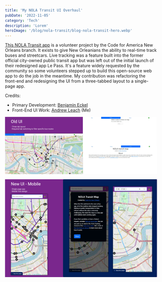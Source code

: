 ```yaml
---
title: 'My NOLA Transit UI Overhaul'
pubDate: '2022-11-05'
category: 'Tech'
description: 'Lorem'
heroImage: '/blog/nola-transit/blog-nola-transit-hero.webp'
---
```


[This NOLA Transit app](https://nolatransit.fly.dev/) is a volunteer project by the Code for America New Orleans branch. It exists to give New Orleanians the ability to real-time track buses and streetcars. Live tracking was a feature built into the former official city-owned public transit app but was left out of the initial launch of their redesigned app Le Pass. It's a feature widely requested by the community so some volunteers stepped up to build this open-source web app to do the job in the meantime. My contribution was refactoring the front-end and redesigning the UI from a three-tabbed layout to a single-page app.

Credits:
- Primary Development: [Benjamin Eckel](https://github.com/bhelx)
- Front-End UI Work: [Andrew Leach](https://github.com/AndrewLeach94) (Me)

![The original three tabbed UI](./../../../public/blog/nola-transit/blog-nola-transit-old-ui.webp)

![New single page UI designed mobile-first](./../../../public/blog/nola-transit/blog-nola-transit-new-ui.webp)






